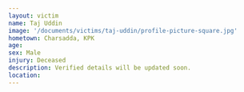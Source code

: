 ```yaml
---
layout: victim
name: Taj Uddin
image: '/documents/victims/taj-uddin/profile-picture-square.jpg'
hometown: Charsadda, KPK
age:
sex: Male
injury: Deceased
description: Verified details will be updated soon.
location:
---
```

